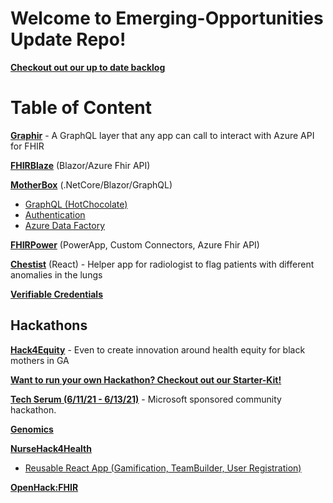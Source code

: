 # Welcome to Emerging-Opportunities Update Repo!

[**Checkout out our up to date backlog**](https://dev.azure.com/HLSHack/CSU%20Backlog/_backlogs/backlog/CSU%20Backlog%20Team/Epics)

# Table of Content
[**Graphir**](https://github.com/microsoft/graphir) - A GraphQL layer that any app can call to interact with Azure API for FHIR

[**FHIRBlaze**](Projects/FHIR/FHIRBlaze) (Blazor/Azure Fhir API) 

[**MotherBox**](Projects/MotherBox) (.NetCore/Blazor/GraphQL) 
- [GraphQL (HotChocolate)](https://github.com/microsoft/emerging-opportunities/tree/main/Projects/MotherBox/learnings/GraphQL)
- [Authentication](https://github.com/microsoft/emerging-opportunities/tree/main/Projects/MotherBox/learnings/.NET/Authentication)
- [Azure Data Factory](https://github.com/microsoft/emerging-opportunities/tree/main/Projects/MotherBox/learnings/ADF)

[**FHIRPower**](Projects/FHIR/FHIRPower) (PowerApp, Custom Connectors, Azure Fhir API)

[**Chestist**](https://github.com/microsoft/chestist) (React) - Helper app for radiologist to flag patients with different anomalies in the lungs

[**Verifiable Credentials**](Projects/Verifiable-Credentials)

## Hackathons
[**Hack4Equity**](https://www.maternalhack4equity.com) - Even to create innovation around health equity for black mothers in GA

[**Want to run your own Hackathon? Checkout out our Starter-Kit!**](https://github.com/microsoft/hackathon-starter-kit)

[**Tech Serum (6/11/21 - 6/13/21)**](https://www.thewhyse.com/events/techserum-healthcare-er-visit/) - Microsoft sponsored community hackathon. 

[**Genomics**](Projects/Genomics)

[**NurseHack4Health**](Hackathons/NurseHack4Health)
- [Reusable React App (Gamification, TeamBuilder, User Registration)](Hackathons/NurseHack4Health#reusable-ips)

[**OpenHack:FHIR**](Projects/FHIR/Hackathon)
